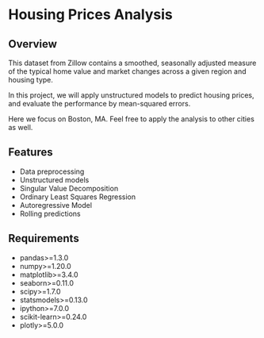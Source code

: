 # Housing Prices Analysis

## Overview
This dataset from Zillow contains a smoothed, seasonally adjusted measure of the typical home value and market changes across a given region and housing type.

In this project, we will apply unstructured models to predict housing prices, and evaluate the performance by mean-squared errors.

Here we focus on Boston, MA. Feel free to apply the analysis to other cities as well.

## Features
- Data preprocessing
- Unstructured models
- Singular Value Decomposition
- Ordinary Least Squares Regression
- Autoregressive Model
- Rolling predictions

## Requirements
- pandas>=1.3.0
- numpy>=1.20.0
- matplotlib>=3.4.0
- seaborn>=0.11.0
- scipy>=1.7.0
- statsmodels>=0.13.0
- ipython>=7.0.0
- scikit-learn>=0.24.0
- plotly>=5.0.0

